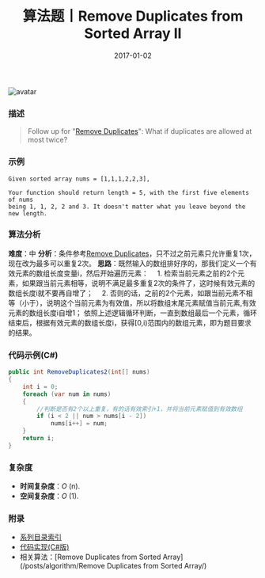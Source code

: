 ﻿---
title: 算法题丨Remove Duplicates from Sorted Array II
tags:
  - 算法
  - 编程技巧
  - 数据结构  
categories: 计算机基础
date: 2017-01-02
---
![avatar](https://mysite.bj.bcebos.com/images/articles/e4ec8743-c64c-4c29-8381-85f8acd01b8c.jpg)

### 描述
>Follow up for "[Remove Duplicates](/posts/algorithm/RemoveDuplicates/)":
What if duplicates are allowed at most twice?

### 示例
```
Given sorted array nums = [1,1,1,2,2,3],

Your function should return length = 5, with the first five elements of nums 
being 1, 1, 2, 2 and 3. It doesn't matter what you leave beyond the new length.
```
<!-- more -->

### 算法分析
**难度**：中
**分析**：条件参考[Remove Duplicates](/posts/algorithm/RemoveDuplicates/)，只不过之前元素只允许重复1次，现在改为最多可以重复2次。
**思路**：既然输入的数组排好序的，那我们定义一个有效元素的数组长度变量i，然后开始遍历元素：
&emsp;1. 检索当前元素之前的2个元素，如果跟当前元素相等，说明不满足最多重复2次的条件了，这时候有效元素的数组长度i就不要再自增了；
&emsp;2. 否则的话，之前的2个元素，如跟当前元素不相等（小于），说明这个当前元素为有效值，所以将数组末尾元素赋值当前元素,有效元素的数组长度i自增1；
依照上述逻辑循环判断，一直到数组最后一个元素，循环结束后，根据有效元素的数组长度i，获得[0,i)范围内的数组元素，即为题目要求的结果。

### 代码示例(C#)
```csharp
public int RemoveDuplicates2(int[] nums)
{
    int i = 0;
    foreach (var num in nums)
    {
        //判断是否有2个以上重复，有的话有效索引+1，并将当前元素赋值到有效数组
        if (i < 2 || num > nums[i - 2])
            nums[i++] = num;
    }
    return i;
}                                           
```

### 复杂度
- **时间复杂度**：*O* (n). 
- **空间复杂度**：*O* (1).

### 附录
- [系列目录索引](/posts/algorithm/index/)
- [代码实现(C#版)](https://github.com/lizzie2008/LeetCode.git)
- 相关算法：[Remove Duplicates from Sorted Array](/posts/algorithm/Remove Duplicates from Sorted Array/)


